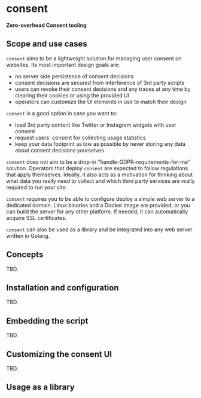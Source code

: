 # consent

__Zero-overhead Consent tooling__

## Scope and use cases

`consent` aims to be a lightweight solution for managing user consent on websites.
Its most important design goals are:
- no server side persistence of consent decisions
- consent decisions are secured from interference of 3rd party scripts
- users can revoke their consent decisions and any traces at any time by clearing their cookies or using the provided UI
- operators can customize the UI elements in use to match their design

`consent` is a good option in case you want to:
- load 3rd party content like Twitter or Instagram widgets with user consent
- request users' consent for collecting usage statistics
- keep your data footprint as low as possible by never storing any data about consent decisions yourselves

`consent` does not aim to be a drop-in "handle-GDPR-requirements-for-me" solution.
Operators that deploy `consent` are expected to follow regulations that apply themselves.
Ideally, it also acts as a motivation for thinking about what data you really need to collect and which third party services are really required to run your site.

`consent` requires you to be able to configure deploy a simple web server to a dedicated domain.
Linux binaries and a Docker image are provided, or you can build the server for any other platform.
If needed, it can automatically acquire SSL certificates.

`consent` can also be used as a library and be integrated into any web server written in Golang.

## Concepts

TBD.

## Installation and configuration

TBD.

## Embedding the script

TBD.

## Customizing the consent UI

TBD.

## Usage as a library
